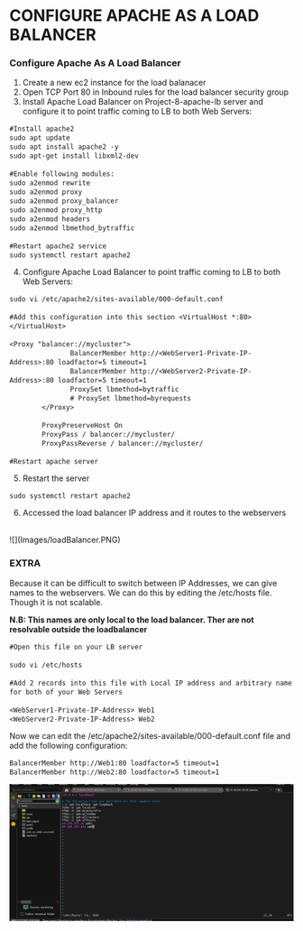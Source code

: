 # CONFIGURE APACHE AS A LOAD BALANCER

### Configure Apache As A Load Balancer
1. Create a new ec2 instance for the load balanacer
2. Open TCP Port 80 in Inbound rules for the load balancer security group
3. Install Apache Load Balancer on Project-8-apache-lb server and configure it to point traffic coming to LB to both Web Servers:
```
#Install apache2
sudo apt update
sudo apt install apache2 -y
sudo apt-get install libxml2-dev

#Enable following modules:
sudo a2enmod rewrite
sudo a2enmod proxy
sudo a2enmod proxy_balancer
sudo a2enmod proxy_http
sudo a2enmod headers
sudo a2enmod lbmethod_bytraffic

#Restart apache2 service
sudo systemctl restart apache2
```
4. Configure Apache Load Balancer to point traffic coming to LB to both Web Servers:
```
sudo vi /etc/apache2/sites-available/000-default.conf

#Add this configuration into this section <VirtualHost *:80>  </VirtualHost>

<Proxy "balancer://mycluster">
               BalancerMember http://<WebServer1-Private-IP-Address>:80 loadfactor=5 timeout=1
               BalancerMember http://<WebServer2-Private-IP-Address>:80 loadfactor=5 timeout=1
               ProxySet lbmethod=bytraffic
               # ProxySet lbmethod=byrequests
        </Proxy>

        ProxyPreserveHost On
        ProxyPass / balancer://mycluster/
        ProxyPassReverse / balancer://mycluster/

#Restart apache server

```
5. Restart the server
```
sudo systemctl restart apache2
```
6. Accessed the load balancer IP address and it routes to the webservers
<br>
![](Images/loadBalancer.PNG)

### EXTRA 

Because it can be difficult to switch between IP Addresses, we 
can give names to the webservers.
We can do this by editing the /etc/hosts file. Though it is not scalable.
<br>

<b>N.B: This names are only local to the load balancer. Ther are not resolvable outside the loadbalancer </b>

```
#Open this file on your LB server

sudo vi /etc/hosts

#Add 2 records into this file with Local IP address and arbitrary name for both of your Web Servers

<WebServer1-Private-IP-Address> Web1
<WebServer2-Private-IP-Address> Web2
```

Now we can edit the /etc/apache2/sites-available/000-default.conf file and add the following configuration:

```
BalancerMember http://Web1:80 loadfactor=5 timeout=1
BalancerMember http://Web2:80 loadfactor=5 timeout=1
```
![](Images/webname.PNG)